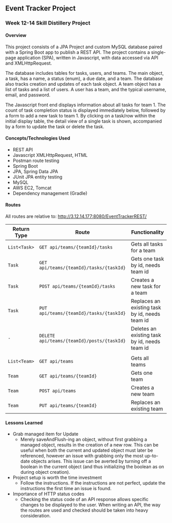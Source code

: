 ## Event Tracker Project

### Week 12-14 Skill Distillery Project

#### Overview

This project consists of a JPA Project and custom MySQL database paired with a Spring Boot app to publish a REST API.  The project contains a single-page application (SPA), written in Javascript, with data accessed via API and XMLHttpRequest.

The database includes tables for tasks, users, and teams.  The main object, a task, has a name, a status (enum), a due date, and a team.  The database also tracks creation and updates of each task object.  A team object has a list of tasks and a list of users.  A user has a team, and the typical username, email, and password.

The Javascript front end displays information about all tasks for team 1.  The count of task completion status is displayed immediately below, followed by a form to add a new task to team 1.  By clicking on a task/row within the initial display table, the detail view of a single task is shown, accompanied by a form to update the task or delete the task.

#### Concepts/Technologies Used

- REST API
- Javascript XMLHttpRequest, HTML
- Postman route testing
- Spring Boot
- JPA, Spring Data JPA
- JUnit JPA entity testing
- MySQL
- AWS EC2, Tomcat
- Dependency management (Gradle)

#### Routes

All routes are relative to:
http://3.12.14.177:8080/EventTrackerREST/

| Return Type | Route                 | Functionality                  |
|-------------|-----------------------|--------------------------------|
| `List<Task>`  |`GET api/teams/{teamId}/tasks`            | Gets all tasks for a team                     |
| `Task`        |`GET api/teams/{teamId}/tasks/{taskId}`   | Gets one task by id, needs team id            |
| `Task`        |`POST api/teams/{teamId}/tasks`           | Creates a new task for a team                 |
| `Task`        |`PUT api/teams/{teamId}/tasks/{taskId}`   | Replaces an existing task by id, needs team id|
| `-`           |`DELETE api/teams/{teamId}/posts/{taskId}`| Deletes an existing task by id, needs team id |
||||
| `List<Team>`  |`GET api/teams`                           | Gets all teams                                |
| `Team`        |`GET api/teams/{teamId}`                  | Gets one team                                 |
| `Team`        |`POST api/teams`                          | Creates a new team                            |
| `Team`        |`PUT api/teams/{teamId}`                  | Replaces an existing team                     |

#### Lessons Learned

- Grab managed item for Update
  - Merely saveAndFlush-ing an object, without first grabbing a managed object, results in the creation of a new row.  This can be useful when both the current and updated object must later be referenced, however an issue with grabbing only the most up-to-date objects arises.  This issue can be averted by turning off a boolean in the current object (and thus initializing the boolean as on during object creation).
- Project setup is worth the time investment
  - Follow the instructions.  If the instructions are not perfect, update the instructions the first time an issue is found.
- Importance of HTTP status codes
  - Checking the status code of an API response allows specific changes to be displayed to the user.  When writing an API, the way the routes are used and checked should be taken into heavy consideration.
